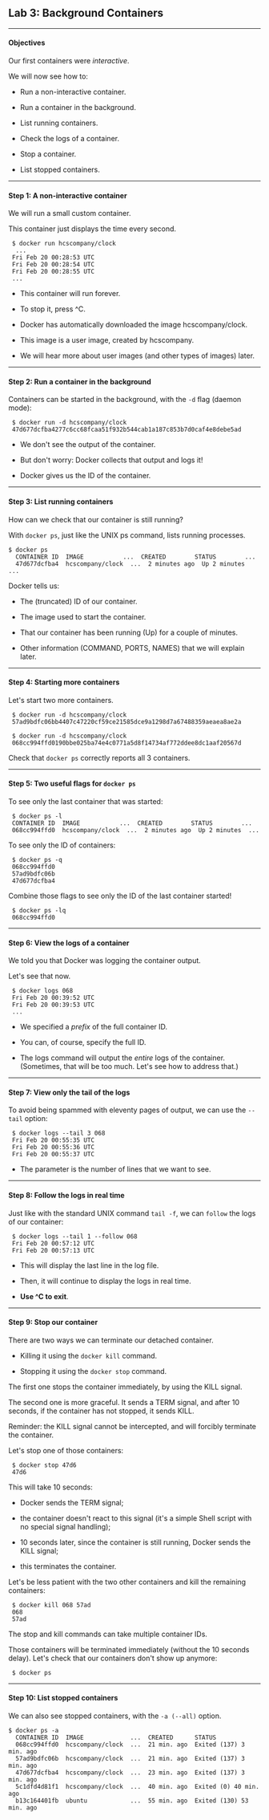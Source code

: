 ## Lab 3: Background Containers

--------

#### Objectives

Our first containers were *interactive*.

We will now see how to:

-   Run a non-interactive container.

-   Run a container in the background.

-   List running containers.

-   Check the logs of a container.

-   Stop a container.

-   List stopped containers.

--------

#### Step 1: A non-interactive container

We will run a small custom container.

This container just displays the time every second.
```
 $ docker run hcscompany/clock
  ...
 Fri Feb 20 00:28:53 UTC 
 Fri Feb 20 00:28:54 UTC 
 Fri Feb 20 00:28:55 UTC
 ...
```
-   This container will run forever.

-   To stop it, press ^C.

-   Docker has automatically downloaded the image hcscompany/clock.

-   This image is a user image, created by hcscompany.

-   We will hear more about user images (and other types of images) later.

--------

#### Step 2: Run a container in the background

Containers can be started in the background, with the `-d` flag (daemon mode):
```
 $ docker run -d hcscompany/clock 
 47d677dcfba4277c6cc68fcaa51f932b544cab1a187c853b7d0caf4e8debe5ad
```
-   We don't see the output of the container.

-   But don't worry: Docker collects that output and logs it!

-   Docker gives us the ID of the container.

--------

#### Step 3: List running containers

How can we check that our container is still running?

With `docker ps`, just like the UNIX ps command, lists running processes.
```
$ docker ps
  CONTAINER ID  IMAGE           ...  CREATED        STATUS        ...
  47d677dcfba4  hcscompany/clock  ...  2 minutes ago  Up 2 minutes  ...
```
Docker tells us:

-   The (truncated) ID of our container.

-   The image used to start the container.

-   That our container has been running (Up) for a couple of minutes.

-   Other information (COMMAND, PORTS, NAMES) that we will explain later.

--------

#### Step 4: Starting more containers

Let's start two more containers.
```
 $ docker run -d hcscompany/clock 
 57ad9bdfc06bb4407c47220cf59ce21585dce9a1298d7a67488359aeaea8ae2a 
 
 $ docker run -d hcscompany/clock 
 068cc994ffd0190bbe025ba74e4c0771a5d8f14734af772ddee8dc1aaf20567d
```
Check that `docker ps` correctly reports all 3 containers.

--------

#### Step 5: Two useful flags for `docker ps`

To see only the last container that was started:
```
 $ docker ps -l
 CONTAINER ID  IMAGE           ...  CREATED        STATUS        ...
 068cc994ffd0  hcscompany/clock  ...  2 minutes ago  Up 2 minutes  ...
```
To see only the ID of containers:
```
 $ docker ps -q 
 068cc994ffd0 
 57ad9bdfc06b 
 47d677dcfba4
```
Combine those flags to see only the ID of the last container started!
```
 $ docker ps -lq 
 068cc994ffd0
```

--------

#### Step 6: View the logs of a container

We told you that Docker was logging the container output.

Let's see that now.
```
 $ docker logs 068
 Fri Feb 20 00:39:52 UTC 
 Fri Feb 20 00:39:53 UTC
 ...
```
-   We specified a *prefix* of the full container ID.

-   You can, of course, specify the full ID.

-   The logs command will output the *entire* logs of the container. (Sometimes, that will be too much. Let's see how to address that.)

--------

#### Step 7: View only the tail of the logs

To avoid being spammed with eleventy pages of output, we can use the `--tail` option:
```
 $ docker logs --tail 3 068 
 Fri Feb 20 00:55:35 UTC 
 Fri Feb 20 00:55:36 UTC 
 Fri Feb 20 00:55:37 UTC
```
-   The parameter is the number of lines that we want to see.

--------

#### Step 8: Follow the logs in real time

Just like with the standard UNIX command `tail -f`, we can `follow` the logs of our container:
```
 $ docker logs --tail 1 --follow 068 
 Fri Feb 20 00:57:12 UTC
 Fri Feb 20 00:57:13 UTC
```
-   This will display the last line in the log file.

-   Then, it will continue to display the logs in real time.

-   **Use ^C to exit**.

--------

#### Step 9: Stop our container

There are two ways we can terminate our detached container.

-  Killing it using the `docker kill` command.

-  Stopping it using the `docker stop` command.

The first one stops the container immediately, by using the KILL signal.

The second one is more graceful. It sends a TERM signal, and after 10 seconds, if the container has not stopped, it sends KILL.

Reminder: the KILL signal cannot be intercepted, and will forcibly terminate the container.

Let's stop one of those containers:
```
 $ docker stop 47d6 
 47d6
```
This will take 10 seconds:

-   Docker sends the TERM signal;

-   the container doesn't react to this signal (it's a simple Shell script with no special signal handling);

-   10 seconds later, since the container is still running, Docker sends the KILL signal;

-   this terminates the container.

Let's be less patient with the two other containers and kill the remaining containers:
```
 $ docker kill 068 57ad 
 068
 57ad
```
The stop and kill commands can take multiple container IDs.

Those containers will be terminated immediately (without the 10 seconds delay). Let's check that our containers don't show up anymore:
```
 $ docker ps
```

--------

#### Step 10: List stopped containers

We can also see stopped containers, with the `-a (--all)` option.

```
$ docker ps -a
  CONTAINER ID  IMAGE             ...  CREATED      STATUS
  068cc994ffd0  hcscompany/clock  ...  21 min. ago  Exited (137) 3 min. ago
  57ad9bdfc06b  hcscompany/clock  ...  21 min. ago  Exited (137) 3 min. ago
  47d677dcfba4  hcscompany/clock  ...  23 min. ago  Exited (137) 3 min. ago
  5c1dfd4d81f1  hcscompany/clock  ...  40 min. ago  Exited (0) 40 min. ago
  b13c164401fb  ubuntu            ...  55 min. ago  Exited (130) 53 min. ago
```
